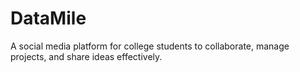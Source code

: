 # DataMile
A social media platform for college students to collaborate, manage projects, and share ideas effectively.
